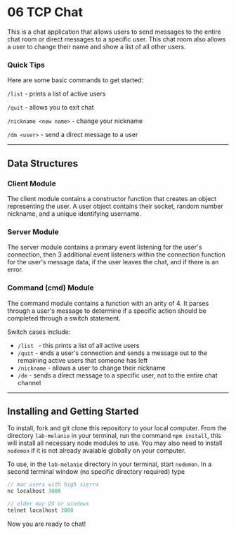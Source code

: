 # 06 TCP Chat

This is a chat application that allows users to send messages to the entire chat room or direct messages to a specific user. This chat room also allows a user to change their name and show a list of all other users.

### Quick Tips
Here are some basic commands to get started:

`/list` - prints a list of active users

`/quit` - allows you to exit chat

`/nickname <new name>` - change your nickname

`/dm <user>` - send a direct message to a user

---

## Data Structures

### Client Module
The client module contains a constructor function that creates an object representing the user. A user object contains their socket, random number nickname, and a unique identifying username.

### Server Module
The server module contains a primary event listening for the user's connection, then 3 additional event listeners within the connection function for the user's message data, if the user leaves the chat, and if there is an error.

### Command (cmd) Module
The command module contains a function with an arity of 4. It parses through a user's message to determine if a specific action should be completed through a switch statement.

Switch cases include:
* `/list ` - this prints a list of all active users
* `/quit` - ends a user's connection and sends a message out to the remaining active users that someone has left
* `/nickname` - allows a user to change their nickname
* `/dm` - sends a direct message to a specific user, not to the entire chat channel

---

## Installing and Getting Started

To install, fork and git clone this repository to your local computer. From the directory `lab-melanie` in your terminal, run the command `npm install`, this will install all necessary node modules to use. You may also need to install `nodemon` if it is not already avaiable globally on your computer.

To use, in the `lab-melanie` directory in your terminal, start `nodemon`. In a second terminal window (no specific directory required) type

```javascript
// mac users with high sierra
nc localhost 3000

// older mac OS or windows
telnet localhost 3000
```
Now you are ready to chat!


